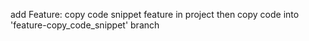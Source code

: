 add Feature: copy code snippet feature in project then copy code into 'feature-copy_code_snippet' branch 
